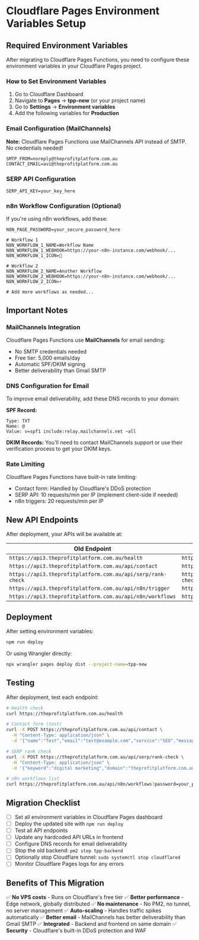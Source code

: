 # Cloudflare Pages Environment Variables Setup

## Required Environment Variables

After migrating to Cloudflare Pages Functions, you need to configure these environment variables in your Cloudflare Pages project.

### How to Set Environment Variables

1. Go to Cloudflare Dashboard
2. Navigate to **Pages** → **tpp-new** (or your project name)
3. Go to **Settings** → **Environment variables**
4. Add the following variables for **Production**

### Email Configuration (MailChannels)

**Note:** Cloudflare Pages Functions use MailChannels API instead of SMTP. No credentials needed!

```
SMTP_FROM=noreply@theprofitplatform.com.au
CONTACT_EMAIL=avi@theprofitplatform.com.au
```

### SERP API Configuration

```
SERP_API_KEY=your_key_here
```

### n8n Workflow Configuration (Optional)

If you're using n8n workflows, add these:

```
N8N_PAGE_PASSWORD=your_secure_password_here

# Workflow 1
N8N_WORKFLOW_1_NAME=Workflow Name
N8N_WORKFLOW_1_WEBHOOK=https://your-n8n-instance.com/webhook/...
N8N_WORKFLOW_1_ICON=🤖

# Workflow 2
N8N_WORKFLOW_2_NAME=Another Workflow
N8N_WORKFLOW_2_WEBHOOK=https://your-n8n-instance.com/webhook/...
N8N_WORKFLOW_2_ICON=⚡

# Add more workflows as needed...
```

## Important Notes

### MailChannels Integration

Cloudflare Pages Functions use **MailChannels** for email sending:
- No SMTP credentials needed
- Free tier: 5,000 emails/day
- Automatic SPF/DKIM signing
- Better deliverability than Gmail SMTP

### DNS Configuration for Email

To improve email deliverability, add these DNS records to your domain:

**SPF Record:**
```
Type: TXT
Name: @
Value: v=spf1 include:relay.mailchannels.net ~all
```

**DKIM Records:**
You'll need to contact MailChannels support or use their verification process to get your DKIM keys.

### Rate Limiting

Cloudflare Pages Functions have built-in rate limiting:
- Contact form: Handled by Cloudflare's DDoS protection
- SERP API: 10 requests/min per IP (implement client-side if needed)
- n8n triggers: 20 requests/min per IP

## New API Endpoints

After deployment, your APIs will be available at:

| Old Endpoint | New Endpoint |
|-------------|--------------|
| `https://api3.theprofitplatform.com.au/health` | `https://theprofitplatform.com.au/health` |
| `https://api3.theprofitplatform.com.au/api/contact` | `https://theprofitplatform.com.au/api/contact` |
| `https://api3.theprofitplatform.com.au/api/serp/rank-check` | `https://theprofitplatform.com.au/api/serp/rank-check` |
| `https://api3.theprofitplatform.com.au/api/n8n/trigger` | `https://theprofitplatform.com.au/api/n8n/trigger` |
| `https://api3.theprofitplatform.com.au/api/n8n/workflows` | `https://theprofitplatform.com.au/api/n8n/workflows` |

## Deployment

After setting environment variables:

```bash
npm run deploy
```

Or using Wrangler directly:

```bash
npx wrangler pages deploy dist --project-name=tpp-new
```

## Testing

After deployment, test each endpoint:

```bash
# Health check
curl https://theprofitplatform.com.au/health

# Contact form (test)
curl -X POST https://theprofitplatform.com.au/api/contact \
  -H "Content-Type: application/json" \
  -d '{"name":"Test","email":"test@example.com","service":"SEO","message":"Testing new endpoint","consent":true}'

# SERP rank check
curl -X POST https://theprofitplatform.com.au/api/serp/rank-check \
  -H "Content-Type: application/json" \
  -d '{"keyword":"digital marketing","domain":"theprofitplatform.com.au","location":"Australia"}'

# n8n workflows list
curl https://theprofitplatform.com.au/api/n8n/workflows?password=your_password
```

## Migration Checklist

- [ ] Set all environment variables in Cloudflare Pages dashboard
- [ ] Deploy the updated site with `npm run deploy`
- [ ] Test all API endpoints
- [ ] Update any hardcoded API URLs in frontend
- [ ] Configure DNS records for email deliverability
- [ ] Stop the old backend: `pm2 stop tpp-backend`
- [ ] Optionally stop Cloudflare tunnel: `sudo systemctl stop cloudflared`
- [ ] Monitor Cloudflare Pages logs for any errors

## Benefits of This Migration

✅ **No VPS costs** - Runs on Cloudflare's free tier
✅ **Better performance** - Edge network, globally distributed
✅ **No maintenance** - No PM2, no tunnel, no server management
✅ **Auto-scaling** - Handles traffic spikes automatically
✅ **Better email** - MailChannels has better deliverability than Gmail SMTP
✅ **Integrated** - Backend and frontend on same domain
✅ **Security** - Cloudflare's built-in DDoS protection and WAF

